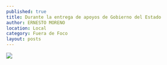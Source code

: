 ```yaml
---
published: true
title: Durante la entrega de apoyos de Gobierno del Estado
author: ERNESTO MORENO
location: Local
category: Fuera de Foco
layout: posts
---
```


![](http://i.imgur.com/IYtuCh2m.jpg)
